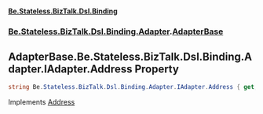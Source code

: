 #### [Be.Stateless.BizTalk.Dsl.Binding](README.md 'README')
### [Be.Stateless.BizTalk.Dsl.Binding.Adapter](Be.Stateless.BizTalk.Dsl.Binding.Adapter.md 'Be.Stateless.BizTalk.Dsl.Binding.Adapter').[AdapterBase](AdapterBase.md 'Be.Stateless.BizTalk.Dsl.Binding.Adapter.AdapterBase')

## AdapterBase.Be.Stateless.BizTalk.Dsl.Binding.Adapter.IAdapter.Address Property

```csharp
string Be.Stateless.BizTalk.Dsl.Binding.Adapter.IAdapter.Address { get; }
```

Implements [Address](IAdapter.Address.md 'Be.Stateless.BizTalk.Dsl.Binding.Adapter.IAdapter.Address')